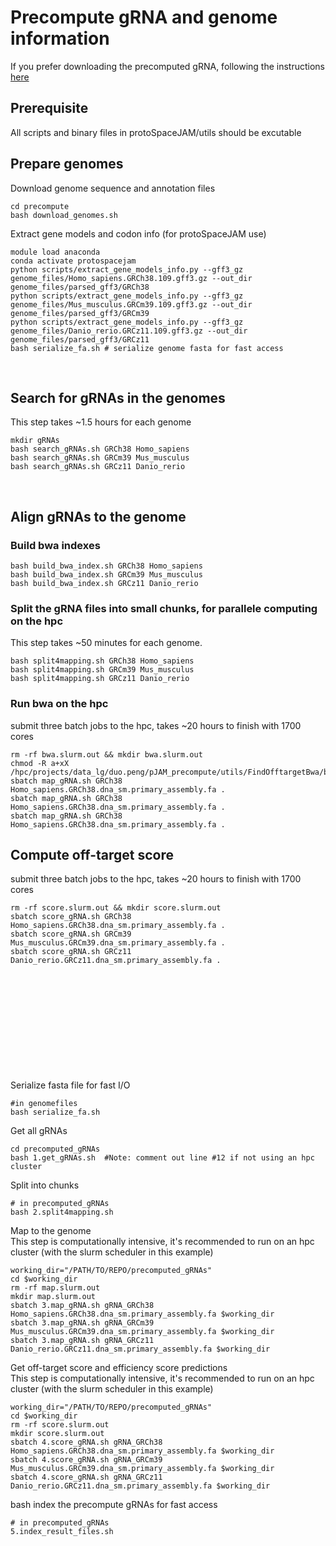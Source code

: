 # Precompute gRNA and genome information
If you prefer downloading the precomputed gRNA, following the instructions [here](https://github.com/czbiohub/protoSpaceJAM#download-and-unzip-pre-computed-data)

## Prerequisite
All scripts and binary files in protoSpaceJAM/utils should be excutable

## Prepare genomes
Download genome sequence and annotation files 
```
cd precompute
bash download_genomes.sh
```
Extract gene models and codon info (for protoSpaceJAM use)
```
module load anaconda
conda activate protospacejam
python scripts/extract_gene_models_info.py --gff3_gz genome_files/Homo_sapiens.GRCh38.109.gff3.gz --out_dir genome_files/parsed_gff3/GRCh38
python scripts/extract_gene_models_info.py --gff3_gz genome_files/Mus_musculus.GRCm39.109.gff3.gz --out_dir genome_files/parsed_gff3/GRCm39
python scripts/extract_gene_models_info.py --gff3_gz genome_files/Danio_rerio.GRCz11.109.gff3.gz --out_dir genome_files/parsed_gff3/GRCz11
bash serialize_fa.sh # serialize genome fasta for fast access
```
</br>

## Search for gRNAs in the genomes
This step takes ~1.5 hours for each genome
```
mkdir gRNAs
bash search_gRNAs.sh GRCh38 Homo_sapiens
bash search_gRNAs.sh GRCm39 Mus_musculus
bash search_gRNAs.sh GRCz11 Danio_rerio
```
</br>

## Align gRNAs to the genome
### Build bwa indexes
```
bash build_bwa_index.sh GRCh38 Homo_sapiens
bash build_bwa_index.sh GRCm39 Mus_musculus
bash build_bwa_index.sh GRCz11 Danio_rerio
```
### Split the gRNA files into small chunks, for parallele computing on the hpc
This step takes ~50 minutes for each genome.
```
bash split4mapping.sh GRCh38 Homo_sapiens
bash split4mapping.sh GRCm39 Mus_musculus
bash split4mapping.sh GRCz11 Danio_rerio
```
### Run bwa on the hpc
submit three batch jobs to the hpc, takes ~20 hours to finish with 1700 cores
```
rm -rf bwa.slurm.out && mkdir bwa.slurm.out
chmod -R a+xX /hpc/projects/data_lg/duo.peng/pJAM_precompute/utils/FindOfftargetBwa/bin
sbatch map_gRNA.sh GRCh38 Homo_sapiens.GRCh38.dna_sm.primary_assembly.fa .
sbatch map_gRNA.sh GRCh38 Homo_sapiens.GRCh38.dna_sm.primary_assembly.fa .
sbatch map_gRNA.sh GRCh38 Homo_sapiens.GRCh38.dna_sm.primary_assembly.fa .
```
## Compute off-target score
submit three batch jobs to the hpc, takes ~20 hours to finish with 1700 cores
```
rm -rf score.slurm.out && mkdir score.slurm.out
sbatch score_gRNA.sh GRCh38 Homo_sapiens.GRCh38.dna_sm.primary_assembly.fa .
sbatch score_gRNA.sh GRCm39 Mus_musculus.GRCm39.dna_sm.primary_assembly.fa .
sbatch score_gRNA.sh GRCz11 Danio_rerio.GRCz11.dna_sm.primary_assembly.fa .
```








</br></br></br></br></br></br></br></br></br></br>
Serialize fasta file for fast I/O
```
#in genomefiles
bash serialize_fa.sh
```
Get all gRNAs
```
cd precomputed_gRNAs
bash 1.get_gRNAs.sh  #Note: comment out line #12 if not using an hpc cluster
```
Split into chunks
```
# in precomputed_gRNAs
bash 2.split4mapping.sh
```
Map to the genome  
This step is computationally intensive, it's recommended to run on an hpc cluster (with the slurm scheduler in this example)

```
working_dir="/PATH/TO/REPO/precomputed_gRNAs"
cd $working_dir
rm -rf map.slurm.out
mkdir map.slurm.out
sbatch 3.map_gRNA.sh gRNA_GRCh38 Homo_sapiens.GRCh38.dna_sm.primary_assembly.fa $working_dir
sbatch 3.map_gRNA.sh gRNA_GRCm39 Mus_musculus.GRCm39.dna_sm.primary_assembly.fa $working_dir
sbatch 3.map_gRNA.sh gRNA_GRCz11 Danio_rerio.GRCz11.dna_sm.primary_assembly.fa $working_dir
```
Get off-target score and efficiency score predictions  
This step is computationally intensive, it's recommended to run on an hpc cluster (with the slurm scheduler in this example)
```
working_dir="/PATH/TO/REPO/precomputed_gRNAs"
cd $working_dir
rm -rf score.slurm.out
mkdir score.slurm.out
sbatch 4.score_gRNA.sh gRNA_GRCh38 Homo_sapiens.GRCh38.dna_sm.primary_assembly.fa $working_dir
sbatch 4.score_gRNA.sh gRNA_GRCm39 Mus_musculus.GRCm39.dna_sm.primary_assembly.fa $working_dir
sbatch 4.score_gRNA.sh gRNA_GRCz11 Danio_rerio.GRCz11.dna_sm.primary_assembly.fa $working_dir
```
bash index the precompute gRNAs for fast access
```
# in precomputed_gRNAs
5.index_result_files.sh
```
